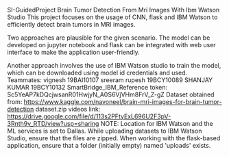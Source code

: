 SI-GuidedProject
Brain Tumor Detection From Mri Images With Ibm Watson Studio
This project focuses on the usage of CNN, flask and IBM Watson to efficiently detect brain tumors in MRI images.

Two approaches are plausible for the given scenario. The model can be developed on jupyter notebook and flask can be integrated with web user interface to make the application user-friendly.

Another approach involves the use of IBM Watson studio to train the model, which can be downloaded using model id credentials and used. 
Teammates:
vignesh        19BAI10107
sreeram rupesh 19BCY10089
SHANJAY KUMAR  19BCY10132
SmartBridge_IBM_Reference token: Sc5YeAP7kDQcjwsanR01HwjyN_A0S6VjVHm8FrV_Z-gZ
Dataset obtained from:
https://www.kaggle.com/navoneel/brain-mri-images-for-brain-tumor-detection
dataset.zip
videos link:
https://drive.google.com/file/d/113s2PFtyExL696U2F3pV-3Rnth9v_RTD/view?usp=sharing
NOTE:
Location for IBM Watson and the ML services is set to Dallas. While uploading datasets to IBM Watson Studio, ensure that the files are zipped. When working with the flask-based application, ensure that a folder (initially empty) named 'uploads' exists.
